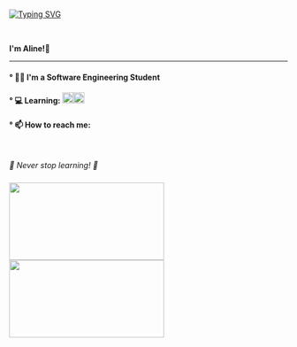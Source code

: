 <br> 

[![Typing SVG](https://readme-typing-svg.herokuapp.com?font=sans+serif+bold&size=36&color=DF18A5D2&background=FFFFFF00&center=true&vCenter=true&lines=Hello+World!+)](https://git.io/typing-svg)

<br>

**I'm Aline!🤗**

***

#### ° 👩‍💻 I'm a Software Engineering Student

#### ° 💻 Learning: <img src="https://cdn.jsdelivr.net/gh/devicons/devicon/icons/html5/html5-original-wordmark.svg" width=20px/><img src="https://cdn.jsdelivr.net/gh/devicons/devicon/icons/css3/css3-original-wordmark.svg" width=20px/> <img src="https://cdn.jsdelivr.net/gh/devicons/devicon/icons/javascript/javascript-original.svg" width=16px/> <img src="https://cdn.jsdelivr.net/gh/devicons/devicon/icons/nodejs/nodejs-original.svg" width=17px/> <img src="https://cdn.jsdelivr.net/gh/devicons/devicon/icons/react/react-original.svg" width=17px />
          

#### ° 📫 How to reach me: 
<a href = "mailto:contato@alinecristinaviana"><img src="https://img.shields.io/badge/Gmail-D14836?style=for-the-badge&logo=gmail&logoColor=white" target="_blank" height=15px></a> <a href="https://www.linkedin.com/in/alinecviana" target="_blank"><img src="https://img.shields.io/badge/-LinkedIn-%230077B5?style=for-the-badge&logo=linkedin&logoColor=white" target="_blank" height=15px></a> <a href="https://instagram.com/aline.viana_" target="_blank"><img src="https://img.shields.io/badge/-Instagram-%23E4405F?style=for-the-badge&logo=instagram&logoColor=white" target="_blank" height=15px></a>

*💫 Never stop learning! 🚀*

### <div>
<a href="https://github.com/alineviana">
<img height="140em" width="280em" src="https://github-readme-stats.vercel.app/api/top-langs/?username=alineviana&layout=compact&langs_count=7&theme=dracula"/>
<img height="140em" width="280em" src="https://github-readme-stats.vercel.app/api?username=alineviana&show_icons=true&theme=dracula&include_all_commits=true&count_private=true"/>
</div>



